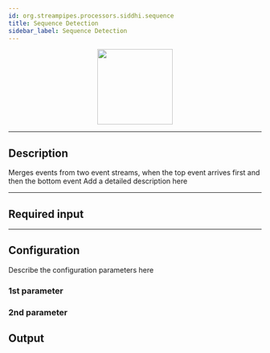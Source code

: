 ```yaml
---
id: org.streampipes.processors.siddhi.sequence
title: Sequence Detection
sidebar_label: Sequence Detection
---
```




<p align="center"> 
    <img src="/docs/img/pipeline-elements/org.streampipes.processors.siddhi.sequence/icon.png" width="150px;" class="pe-image-documentation"/>
</p>

***

## Description

Merges events from two event streams, when the top event arrives first and then the bottom event
Add a detailed description here

***

## Required input


***

## Configuration

Describe the configuration parameters here

### 1st parameter


### 2nd parameter

## Output
